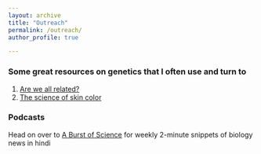 ```yaml
---
layout: archive
title: "Outreach"
permalink: /outreach/
author_profile: true

---
```


### Some great resources on genetics that I often use and turn to
1. [Are we all related?](https://ed.ted.com/best_of_web/qRqRiz5q)
2. [The science of skin color](https://blog.ed.ted.com/2016/03/22/the-science-of-skin-color-in-ted-ed-gifs/)


### Podcasts
Head on over to [A Burst of Science](www.shwetaramdas.github.io/burstofscience) for weekly 2-minute snippets of biology news in hindi
